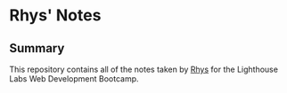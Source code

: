 # Rhys' Notes

## Summary

This repository contains all of the notes taken by [Rhys](https://github.com/RhysWood) for the Lighthouse Labs Web Development Bootcamp.
